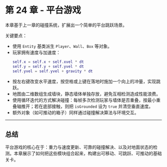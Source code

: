 # 第 24 章 - 平台游戏

本章基于上一章的碰撞系统，扩展出一个简单的平台跳跃场景。

关键要点：

- 使用 `Entity` 基类派生 `Player`、`Wall`、`Box` 等对象。
- 玩家拥有速度与加速度：
  ```lua
  self.x = self.x + self.xvel * dt
  self.y = self.y + self.yvel * dt
  self.yvel = self.yvel + gravity * dt
  ```
- 按左右键改变水平速度，按空格或上键在落地时施加一个向上的冲量，实现跳跃。
- 地图由二维数组生成墙块，静态墙体单独存放，避免互相检测造成性能浪费。
- 使用循环迭代的方式解决碰撞：每帧多次检测玩家与墙体是否重叠，按最小重叠轴推开；若在底部接触，则把 `isGrounded` 设为 `true` 并清空垂直速度。
- 额外对象（如可推动的箱子）同样通过碰撞解决算法与环境交互。

___

## 总结

平台游戏的核心在于：重力与速度更新、可靠的碰撞解决、以及对地面状态的检测。本章展示了如何把这些模块组合起来，构建出可移动、可跳跃、可推动的基础关卡。
